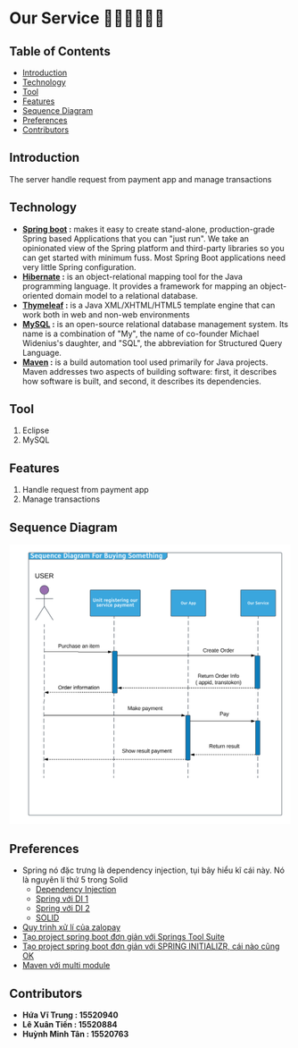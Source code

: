 # Our Service :steam_locomotive::train::train::train::train::train:

## Table of Contents

- [Introduction](#introduction)
- [Technology](#technology)
- [Tool](#tool)
- [Features](#features)
- [Sequence Diagram](#sequence-diagram)
- [Preferences](#preferences)
- [Contributors](#contributors)

## Introduction

The server handle request from payment app and manage transactions

## Technology

- __[Spring boot](http://spring.io/projects/spring-boot) :__ makes it easy to create stand-alone, production-grade Spring based Applications that you can "just run". We take an opinionated view of the Spring platform and third-party libraries so you can get started with minimum fuss. Most Spring Boot applications need very little Spring configuration.
- __[Hibernate](https://o7planning.org/vi/11665/huong-dan-spring-boot-hibernate-va-spring-transaction) :__  is an object-relational mapping tool for the Java programming language. It provides a framework for mapping an object-oriented domain model to a relational database.
- __[Thymeleaf](https://o7planning.org/vi/11545/huong-dan-spring-boot-va-thymeleaf) :__ is a Java XML/XHTML/HTML5 template engine that can work both in web and non-web environments
- __[MySQL](https://www.mysql.com/) :__ is an open-source relational database management system. Its name is a combination of "My", the name of co-founder Michael Widenius's daughter, and "SQL", the abbreviation for Structured Query Language.
- __[Maven](https://maven.apache.org/) :__ is a build automation tool used primarily for Java projects. Maven addresses two aspects of building software: first, it describes how software is built, and second, it describes its dependencies.
## Tool
1. Eclipse
2. MySQL

## Features
1. Handle request from payment app
2. Manage transactions

## Sequence Diagram

![Image description](assests/Websequencediagram.png)

## Preferences
  - Spring nó đặc trưng là dependency injection, tụi bây hiểu kĩ cái này. Nó là nguyên lí thứ 5 trong Solid 
    - [Dependency Injection](https://toidicodedao.com/2015/11/03/dependency-injection-va-inversion-of-control-phan-1-dinh-nghia/)
    - [Spring với DI 1](https://kipalog.com/posts/Spring--Ky-1---Dependency-Injection-trong-Spring) 
    - [Spring với DI 2](http://viettuts.vn/spring/dependency-injection-trong-spring) 
    - [SOLID](https://toidicodedao.com/2015/03/24/solid-la-gi-ap-dung-cac-nguyen-ly-solid-de-tro-thanh-lap-trinh-vien-code-cung/)
  - [Quy trình xử lí của zalopay](https://developers.zalopay.vn/docs/webtoapp/index.html#t-ng-quan)
  - [Tạo project spring boot đơn giản với Springs Tool Suite](http://blog.netgloo.com/2014/05/18/very-basic-web-application-with-spring-mvc-spring-boot-and-eclipse-sts/)
  - [Tạo project spring boot đơn giản với SPRING INITIALIZR, cái nào cũng OK](https://start.spring.io/)
  - [Maven với multi module](https://spring.io/guides/gs/multi-module/)

  ## Contributors

- **Hứa Vĩ Trung : 15520940**
- **Lê Xuân Tiến : 15520884**
- **Huỳnh Minh Tân : 15520763**
